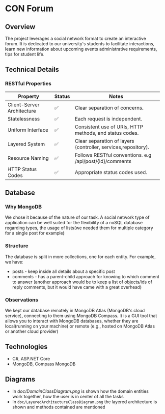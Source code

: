 

# CON Forum
## Overview

The project leverages a social network format to create an interactive forum. It is dedicated to our university's students to facilitate interactions, learn new information about upcoming events 
administrative requirements, tips for student life. 

## Technical Details 

### RESTful Properties
| **Property**               | **Status**       | **Notes**                                                                 |
|----------------------------|------------------|---------------------------------------------------------------------------|
| Client-Server Architecture | ✅               | Clear separation of concerns.                                            |
| Statelessness              | ✅               | Each request is independent.                                             |
| Uniform Interface          | ✅               | Consistent use of URIs, HTTP methods, and status codes.                  |
| Layered System             | ✅               | Clear separation of layers (controller, services,repository).                       |
| Resource Naming            | ✅               | Follows RESTful conventions.  e.g /api/post/{id}/comments                                          |
| HTTP Status Codes          | ✅               | Appropriate status codes used.                                           |


## Database 
### Why MongoDB
We chose it because of the nature of our task. A social network type of application can be well suited for the flexibility of a noSQL database regarding types, the usage of lists(we needed them for multiple category for a single post for example) 
### Structure
The database is split in more collections, one for each entity. For example, we have:
- posts - keep inside all details about a specific post
- comments - has a parent-child approach for knowing to which comment to answer (another approach would be to keep a list of objects/ids of reply comments, but it would have came with a great overhead)
### Observations
We kept our database remotely in MongoDB Atlas (MongoDB's cloud service), connecting to them using MongoDB Compass. It is a GUI tool that allows you to interact with MongoDB databases, whether they are local(running on your machine) or remote (e.g., hosted on MongoDB Atlas or another cloud provider)

## Technologies
- C#, ASP.NET Core
- MongoDB, Compass MongoDB

## Diagrams
- In *doc/DomainClassDiagram.png*  is shown how the domain entities work together, how the user is in center of all the tasks
- In `doc/LayeredArchitectureClassDiagram.png` the layered architecture is shown and methods contained are mentioned 
